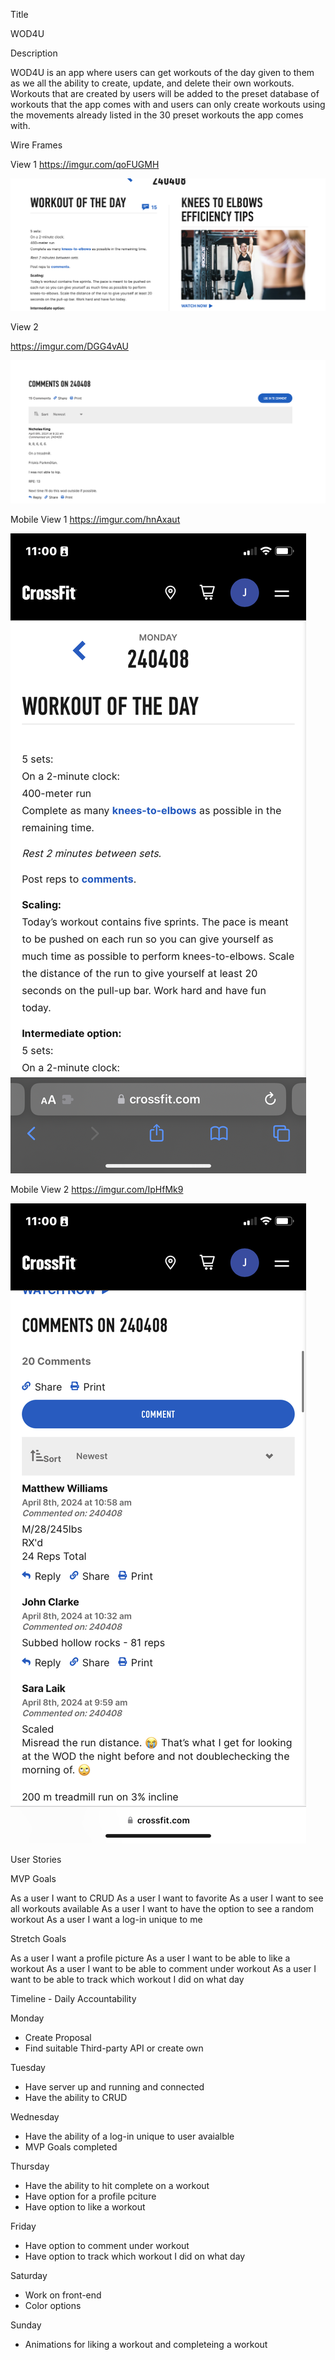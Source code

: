 Title

WOD4U

Description

WOD4U is an app where users can get workouts of the day given to them as we all the ability to create, update, and delete their own workouts. Workouts that are created by users will be added to the preset database of workouts that the app comes with and users can only create workouts using the movements already listed in the 30 preset workouts the app comes with.

Wire Frames

View 1 https://imgur.com/qoFUGMH

![WOD](image.png)

View 2

https://imgur.com/DGG4vAU

![log-in, comments](image-1.png)

Mobile View 1 https://imgur.com/hnAxaut

![WOD Mobile](image-2.png)

Mobile View 2 https://imgur.com/IpHfMk9

![Mobile log-in, comments](image-3.png)

User Stories

MVP Goals

As a user I want to CRUD
As a user I want to favorite
As a user I want to see all workouts available
As a user I want to have the option to see a random workout
As a user I want a log-in unique to me

Stretch Goals

As a user I want a profile picture
As a user I want to be able to like a workout
As a user I want to be able to comment under workout
As a user I want to be able to track which workout I did on what day

Timeline - Daily Accountability

Monday		

- Create Proposal
- Find suitable Third-party API or create own

Tuesday

- Have server up and running and connected
- Have the ability to CRUD

Wednesday

- Have the ability of a log-in unique to user avaialble
- MVP Goals completed

Thursday 

- Have the ability to hit complete on a workout
- Have option for a profile pciture
- Have option to like a workout

Friday 

- Have option to comment under workout
- Have option to track which workout I did on what day

Saturday

- Work on front-end 
- Color options

Sunday

- Animations for liking a workout and completeing a workout



